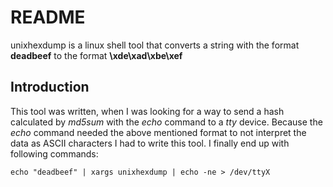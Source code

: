# README

unixhexdump is a linux shell tool that converts a string with the format **deadbeef** to the format **\xde\xad\xbe\xef**

## Introduction

This tool was written, when I was looking for a way to send a hash calculated by *md5sum* with the *echo* command to a *tty* device. Because the *echo* command needed the above mentioned format to not interpret the data as ASCII characters I had to write this tool. I finally end up with following commands:

``` shell
echo "deadbeef" | xargs unixhexdump | echo -ne > /dev/ttyX
```
